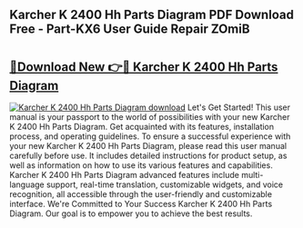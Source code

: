 ## Karcher K 2400 Hh Parts Diagram PDF Download Free - Part-KX6 User Guide Repair ZOmiB

# <h2><a href="http://dfm4b1h.blite.top/?on=Karcher+K+2400+Hh+Parts+Diagram">🔗Download New 👉🔴 Karcher K 2400 Hh Parts Diagram</a></h2>

[![Karcher K 2400 Hh Parts Diagram download](https://i.imgur.com/lujVjoI.png)](http://dfm4b1h.blite.top/?on=Karcher+K+2400+Hh+Parts+Diagram)
Let's Get Started! This user manual is your passport to the world of possibilities with your new Karcher K 2400 Hh Parts Diagram. Get acquainted with its features, installation process, and operating guidelines. To ensure a successful experience with your new Karcher K 2400 Hh Parts Diagram, please read this user manual carefully before use. It includes detailed instructions for product setup, as well as information on how to use its various features and capabilities. Karcher K 2400 Hh Parts Diagram advanced features include multi-language support, real-time translation, customizable widgets, and voice recognition, all accessible through the user-friendly and customizable interface. We're Committed to Your Success Karcher K 2400 Hh Parts Diagram. Our goal is to empower you to achieve the best results.
